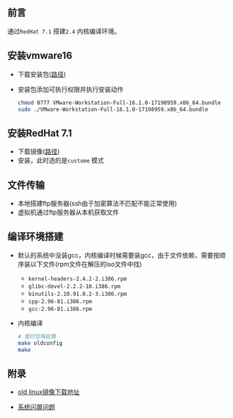 ## 前言

通过`RedHat 7.1` 搭建`2.4` 内核编译环境。



## 安装vmware16

* 下载安装包([路径](https://www.vmware.com/cn/products/workstation-pro/workstation-pro-evaluation.html))

* 安装包添加可执行权限并执行安装动作

  ```bash
  chmod 0777 VMware-Workstation-Full-16.1.0-17198959.x86_64.bundle
  sudo ./VMware-Workstation-Full-16.1.0-17198959.x86_64.bundle
  ```



## 安装RedHat 7.1

* 下载镜像([路径](https://soft.lafibre.info/))
* 安装，此时选的是`custome` 模式



## 文件传输

* 本地搭建ftp服务器(ssh由于加密算法不匹配不能正常使用)
* 虚拟机通过ftp服务器从本机获取文件



## 编译环境搭建

* 默认的系统中没装gcc，内核编译时候需要装gcc，由于文件依赖，需要按顺序装以下文件(rpm文件在解压的iso文件中找)

  * `kernel-headers-2.4.2-2.i386.rpm`
  * `glibc-devel-2.2.2-10.i386.rpm`
  * `binutils-2.10.91.0.2-3.i386.rpm`
  * `cpp-2.96-81.i386.rpm`
  * `gcc-2.96-81.i386.rpm`

* 内核编译

  ```bash
  # 暂时忽略配置
  make oldconfig
  make
  ```



## 附录

* [old linux镜像下载地址](https://soft.lafibre.info/)

* [系统闪屏问题](https://blog.csdn.net/soft_lawrency/article/details/6375344)

  

